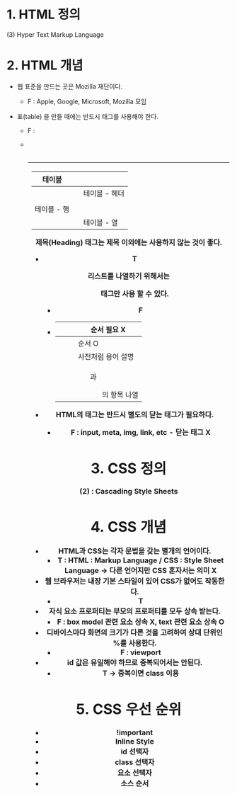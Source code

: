 # 1. HTML 정의

(3) Hyper Text Markup Language



# 2. HTML 개념

- 웹 표준을 만드는 곳은 Mozilla 재단이다.

  - F : Apple, Google, Microsoft, Mozilla 모임

- 표(table) 을 만들 때에는 반드시 <th> 태그를 사용해야 한다.

  - F : <table>

  - | <table> | 테이블        |
    | ------- | ------------- |
    | <th>    | 테이블 - 헤더 |
    | <tr>    | 테이블 - 행   |
    | <td>    | 테이블 - 열   |

- 제목(Heading) 태그는 제목 이외에는 사용하지 않는 것이 좋다.

  - T

- 리스트를 나열하기 위해서는 <ul> 태그만 사용 할 수 있다.

  - F

  - | <ul> | 순서 필요 X             |
    | ---- | ----------------------- |
    | <ol> | 순서 O                  |
    | <dl> | 사전처럼 용어 설명      |
    | <li> | <ol>과 <ul>의 항목 나열 |

- HTML의 태그는 반드시 별도의 닫는 태그가 필요하다.

  - F : input, meta, img, link, etc - 닫는 태그 X



# 3. CSS 정의

(2) : Cascading Style Sheets



# 4. CSS 개념

- HTML과 CSS는 각자 문법을 갖는 별개의 언어이다.
  - T : HTML : Markup Language / CSS : Style Sheet Language -> 다른 언어지만 CSS 혼자서는 의미 X
- 웹 브라우저는 내장 기본 스타일이 있어 CSS가 없어도 작동한다.
  - T
- 자식 요소 프로퍼티는 부모의 프로퍼티를 모두 상속 받는다.
  - F : box model 관련 요소 상속 X, text 관련 요소 상속 O
- 디바이스마다 화면의 크기가 다른 것을 고려하여 상대 단위인 %를 사용한다.
  - F : viewport
- id 값은 유일해야 하므로 중복되어서는 안된다.
  - T -> 중복이면 class 이용



# 5. CSS 우선 순위

- !important
- Inline Style
- id 선택자
- class 선택자
- 요소 선택자
- 소스 순서
